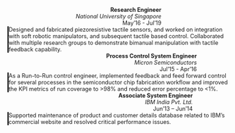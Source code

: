 <style>
.container {
  display: flex;
  width: 100%;
  flex-wrap: wrap;
  align-items: center;
  justify-content: space-around;
}


</style>

<div class="container" style="font-size:90%;">
      <div class="side" align="right">
        <b>Research Engineer</b><br>
        <i>National University of Singapore</i><br>
        May’16 - Jul’19<br>
      </div>
      <div class="main" align="left" style="border-left-style: solid;">
        Designed and fabricated piezoresistive tactile sensors, and worked on integration with soft robotic manipulators, and subsequent tactile based control.
        Collaborated with multiple research groups to demonstrate bimanual manipulation with tactile feedback capability.
      </div><br>
      <div class="side" align="right">
      <b>Process Control System Engineer</b><br>
        <i>Micron Semiconductors</i><br>
        Jul’15 - Apr’16<br>
      </div>
      <div class="main" align="left" style="border-left-style: solid;">
        As a Run-to-Run control engineer, 
        implemented feedback and feed forward control 
        for several processes in the semiconductor chip fabrication workflow 
        and improved the KPI metrics of run coverage to >98% 
        and reduced error percentage to <1%.
      </div><br>
      <div class="side" align="right">
        <b>Associate System Engineer</b><br>
        <i>IBM India Pvt. Ltd.</i><br>
        Jun’13 – Jun’14<br>
      </div>
      <div class="main" align="left" style="border-left-style: solid">
        Supported maintenance of product and customer details database 
        related to IBM’s commercial website 
        and resolved critical performance issues.
      </div>
</div>
